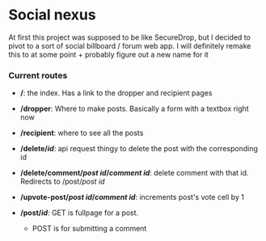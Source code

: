 # Social nexus  
 
At first this project was supposed to be like SecureDrop, but I decided to pivot to a sort of social billboard / forum web app. I will definitely remake this to at some point + probably figure out a new name for it

### Current routes

* **/**: the index. Has a link to the dropper and recipient pages

* **/dropper**: Where to make posts. Basically a form with a textbox right now

* **/recipient**: where to see all the posts

* **/delete/_id_**: api request thingy to delete the post with the corresponding id

* **/delete/comment/_post id_/_comment id_**: delete comment with that id. Redirects to /post/_post id_

* **/upvote-post/_post id_/_comment id_**: increments post's vote cell by 1

* **/post/_id_**: GET is fullpage for a post. 
     * POST is for submitting a comment